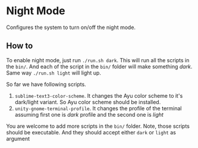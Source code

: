 Night Mode
==========
Configures the system to turn on/off the night mode. 

How to
------
To enable night mode, just run `./run.sh dark`. This will run all the scripts in the `bin/`. And each of the script in the `bin/` folder will make something *dark*.  Same way `./run.sh light` will light up.

So far we have following scripts.

1. `sublime-text3-color-scheme`. It changes the Ayu color scheme to it's dark/light variant. So Ayu color scheme should be installed.
2. `unity-gnome-terminal-profile`. It changes the profile of the terminal assuming first one is *dark* profile and the second one is *light*


You are welcome to add more scripts in the `bin/` folder. Note, those scripts should be executable. And they should accept either `dark` or `light` as argument